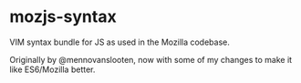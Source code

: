 mozjs-syntax
============

VIM syntax bundle for JS as used in the Mozilla codebase.


Originally by @mennovanslooten, now with some of my changes to make it like ES6/Mozilla better.
